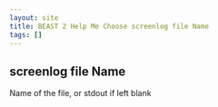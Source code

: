 ```yaml
---
layout: site
title: BEAST 2 Help Me Choose screenlog file Name
tags: []
---
```


## screenlog file Name

Name of the file, or stdout if left blank
